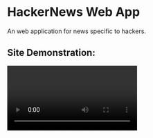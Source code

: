 # HackerNews Web App
An web application for news specific to hackers.

## Site Demonstration: 
<video src='https://github.com/yagyesh-bobde/Hacker-News/blob/main/src/assets/videos/working.mp4' />  
## Tech Stack Used: 
HTML, CSS, Javascript, ReactJS, Bootstrap.

## How to run the project? 
Clone it locally and in the project, install all the libraries present in the package.json file required to run the app, in this case only the react-router-dom:
```
    npm i react-router-dom
```
after all the libraries are installed run this command in the project folder, to run the site locally:
```
    npm start or npm run start
```


## Working: Gallery: 
1. Home Page: 
<img src='https://github.com/yagyesh-bobde/Hacker-News/blob/main/src/assets/images/home.png' alt='home page'>

2. The pagination at the end of news:
<img src='https://github.com/yagyesh-bobde/Hacker-News/blob/main/src/assets/images/page.png' alt='page_function'>

3. Contact us page: 
<img src='https://github.com/yagyesh-bobde/Hacker-News/blob/main/src/assets/images/contact_us.png' alt='contact_us page'>
